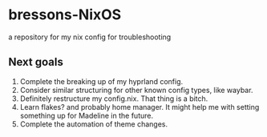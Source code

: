 # bressons-NixOS
a repository for my nix config for troubleshooting

## Next goals
1. Complete the breaking up of my hyprland config.
2. Consider similar structuring for other known config types, like waybar.
3. Definitely restructure my config.nix. That thing is a bitch.
4. Learn flakes? and probably home manager. It might help me with setting something up for Madeline in the future.
5. Complete the automation of theme changes. 

